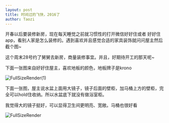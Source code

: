 ```yaml
---
layout: post
title: 时间过的飞快，2016了
author: Taozi
---
```


开春以后要装修新房，现在每天睡觉之前就习惯性的打开微信好好住或者 好好住app，看别人家是怎么装修的。遇到喜欢并且感觉合适的家具装饰就问问屋主然后截个图~

这个周末28号约了舅舅去新房，商量装修事宜。并且，好期待开工的那天呢~

 下面一张图来自好好住屋主，喜欢地板的颜色，地板牌子是krono



 ![FullSizeRender(1)](/Users/wangtao/Developer/code/CodeOnGithub/zhoulujue.github.io/images/FullSizeRender(1).jpg)



下面一张图，屋主说水盆上面用大镜子，镜子后面的壁柜，加马桶上方的壁柜，完全可以hold住收纳。所以水盆底下就没有做浴室柜。

 我觉得大的镜子挺好，可以显得卫生间更明亮、宽敞。马桶也很好看

 ![FullSizeRender](/Users/wangtao/Developer/code/CodeOnGithub/zhoulujue.github.io/images/FullSizeRender.jpg)